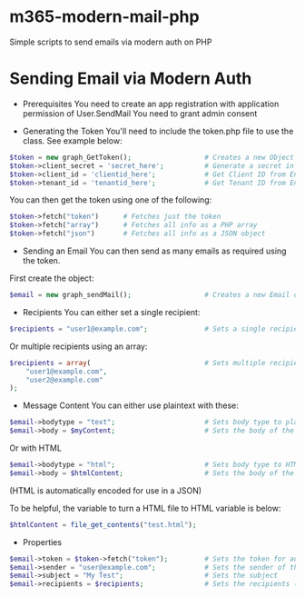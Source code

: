 # m365-modern-mail-php
 Simple scripts to send emails via modern auth on PHP

# Sending Email via Modern Auth

- Prerequisites
You need to create an app registration with application permission of User.SendMail
You need to grant admin consent

- Generating the Token
You'll need to include the token.php file to use the class. See example below:

```php
$token = new graph_GetToken();                  # Creates a new Object
$token->client_secret = 'secret_here';          # Generate a secret in Entra ID
$token->client_id = 'clientid_here';            # Get Client ID from Entra ID
$token->tenant_id = 'tenantid_here';            # Get Tenant ID from Entra ID
```

You can then get the token using one of the following:
```php
$token->fetch("token")      # Fetches just the token
$token->fetch("array")      # Fetches all info as a PHP array
$token->fetch("json")       # Fetches all info as a JSON object
```


- Sending an Email
You can then send as many emails as required using the token.

First create the object:
```php
$email = new graph_sendMail();                  # Creates a new Email object
```

  - Recipients
  You can either set a single recipient:
  ```php
  $recipients = "user1@example.com";              # Sets a single recipient
  ```
  
  Or multiple recipients using an array:
  ```php
  $recipients = array(                            # Sets multiple recipients in an array
      "user1@example.com",
      "user2@example.com"
  );
  ```


  - Message Content
  You can either use plaintext with these:
  ```php
  $email->bodytype = "text";                      # Sets body type to plain text
  $email->body = $myContent;                      # Sets the body of the email, this can be a string or a variable containing a string.
  ```
  
  Or with HTML
  ```php
  $email->bodytype = "html";                      # Sets body type to HTML                      
  $email->body = $htmlContent;                    # Sets the body of the email, this can be a string of HTML of a variable containing HTML.
  ```
  (HTML is automatically encoded for use in a JSON)

  To be helpful, the variable to turn a HTML file to HTML variable is below:
  ```php
  $htmlContent = file_get_contents("test.html");
  ```


  - Properties
  ```php
  $email->token = $token->fetch("token");         # Sets the token for authentication
  $email->sender = "user@example.com";            # Sets the sender of the email
  $email->subject = "My Test";                    # Sets the subject
  $email->recipients = $recipients;               # Sets the recipients (see above), can be a string if just one user, or a variable containing a string or array.
  ```